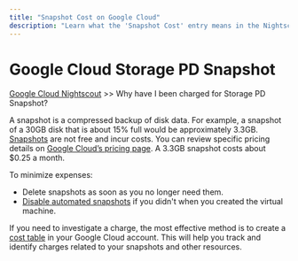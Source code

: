 ```yaml
---
title: "Snapshot Cost on Google Cloud"
description: "Learn what the 'Snapshot Cost' entry means in the Nightscout cost table for Google Cloud — how snapshots impact billing and ways to manage these charges effectively."
---
```


# Google Cloud Storage PD Snapshot  
[Google Cloud Nightscout](./GoogleCloud.md) >> Why have I been charged for Storage PD Snapshot?  
  
A snapshot is a compressed backup of disk data.  For example, a snapshot of a 30GB disk that is about 15% full would be approximately 3.3GB.  [Snapshots](./Snapshots.md) are not free and incur costs. You can review specific pricing details on [Google Cloud’s pricing page](https://cloud.google.com/compute/pricing-announce#storage_pd_snapshot_skus).  A 3.3GB snapshot costs about $0.25 a month.  
  
To minimize expenses: 
- Delete snapshots as soon as you no longer need them.
- [Disable automated snapshots](./GCNS/DeleteSnapshotSchedule.md) if you didn't when you created the virtual machine.  
  
If you need to investigate a charge, the most effective method is to create a [cost table](./CostTable.md) in your Google Cloud account. This will help you track and identify charges related to your snapshots and other resources.  
  
  
